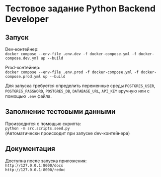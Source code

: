 # Тестовое задание Python Backend Developer

## Запуск
Dev-контейнер:\
`docker compose --env-file .env.dev -f docker-compose.yml -f docker-compose.dev.yml up --build`

Prod-контейнер:\
`docker compose --env-file .env.prod -f docker-compose.yml -f docker-compose.prod.yml up --build`

Для запуска требуется определить переменные среды `POSTGRES_USER`, `POSTGRES_PASSWORD`, `POSTGRES_DB`, `DATABASE_URL`, `API_KEY` вручную или с помощью `.env` файла.

## Заполнение тестовыми данными
Производится с помощью скрипта:\
`python -m src.scripts.seed.py`\
(Автоматически происходит при запуске dev-контейнера)

## Документация
Доступна после запуска приложения:\
`http://127.0.0.1:8000/docs`\
`http://127.0.0.1:8000/redoc`
